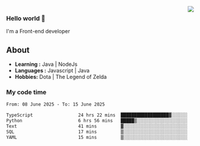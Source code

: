 <img align='right' src="https://github-readme-stats.vercel.app/api?username=jumodada&show_icons=true&theme=vue">

### Hello world 👋

I'm a Front-end developer 
    
## About
-  **Learning :** Java | NodeJs
-  **Languages :** Javascript | Java
-  **Hobbies:** Dota | The Legend of Zelda

### My code time

<!--START_SECTION:waka-->

```txt
From: 08 June 2025 - To: 15 June 2025

TypeScript                 24 hrs 22 mins  ██████████████████▓░░░░░░   74.28 %
Python                     6 hrs 56 mins   █████▒░░░░░░░░░░░░░░░░░░░   21.15 %
Text                       41 mins         ▓░░░░░░░░░░░░░░░░░░░░░░░░   02.11 %
SQL                        17 mins         ▒░░░░░░░░░░░░░░░░░░░░░░░░   00.87 %
YAML                       15 mins         ▒░░░░░░░░░░░░░░░░░░░░░░░░   00.76 %
```

<!--END_SECTION:waka-->
